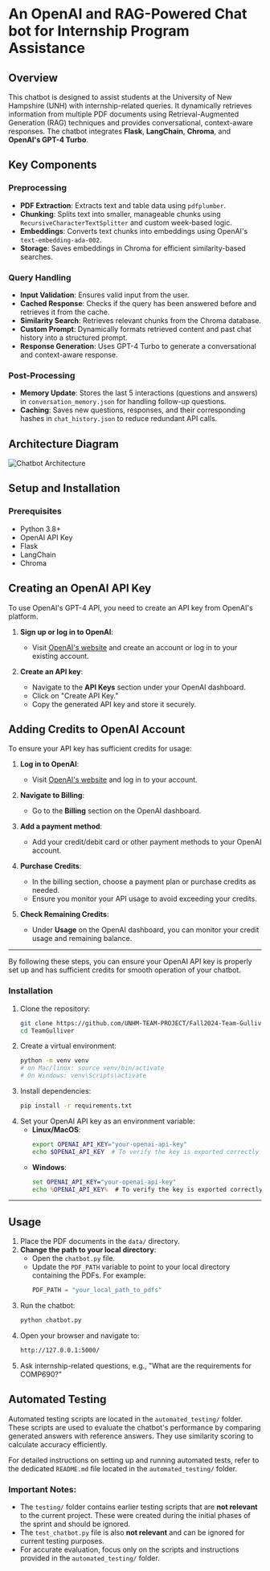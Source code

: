 # An OpenAI and RAG-Powered Chat bot for Internship Program Assistance

## Overview
This chatbot is designed to assist students at the University of New Hampshire (UNH) with internship-related queries. It dynamically retrieves information from multiple PDF documents using Retrieval-Augmented Generation (RAG) techniques and provides conversational, context-aware responses. The chatbot integrates **Flask**, **LangChain**, **Chroma**, and **OpenAI's GPT-4 Turbo**.

## Key Components

### Preprocessing
- **PDF Extraction**: Extracts text and table data using `pdfplumber`.
- **Chunking**: Splits text into smaller, manageable chunks using `RecursiveCharacterTextSplitter` and custom week-based logic.
- **Embeddings**: Converts text chunks into embeddings using OpenAI's `text-embedding-ada-002`.
- **Storage**: Saves embeddings in Chroma for efficient similarity-based searches.

### Query Handling
- **Input Validation**: Ensures valid input from the user.
- **Cached Response**: Checks if the query has been answered before and retrieves it from the cache.
- **Similarity Search**: Retrieves relevant chunks from the Chroma database.
- **Custom Prompt**: Dynamically formats retrieved content and past chat history into a structured prompt.
- **Response Generation**: Uses GPT-4 Turbo to generate a conversational and context-aware response.

### Post-Processing
- **Memory Update**: Stores the last 5 interactions (questions and answers) in `conversation_memory.json` for handling follow-up questions.
- **Caching**: Saves new questions, responses, and their corresponding hashes in `chat_history.json` to reduce redundant API calls.


## Architecture Diagram
![Chatbot Architecture](static/architecture.png)

## Setup and Installation

### Prerequisites
- Python 3.8+
- OpenAI API Key
- Flask
- LangChain
- Chroma

## Creating an OpenAI API Key
To use OpenAI's GPT-4 API, you need to create an API key from OpenAI's platform.

1. **Sign up or log in to OpenAI**:
   - Visit [OpenAI's website](https://platform.openai.com/signup/) and create an account or log in to your existing account.

2. **Create an API key**:
   - Navigate to the **API Keys** section under your OpenAI dashboard.
   - Click on "Create API Key."
   - Copy the generated API key and store it securely.

## Adding Credits to OpenAI Account
To ensure your API key has sufficient credits for usage:

1. **Log in to OpenAI**:
   - Visit [OpenAI's website](https://platform.openai.com/login) and log in to your account.

2. **Navigate to Billing**:
   - Go to the **Billing** section on the OpenAI dashboard.

3. **Add a payment method**:
   - Add your credit/debit card or other payment methods to your OpenAI account.

4. **Purchase Credits**:
   - In the billing section, choose a payment plan or purchase credits as needed.
   - Ensure you monitor your API usage to avoid exceeding your credits.

5. **Check Remaining Credits**:
   - Under **Usage** on the OpenAI dashboard, you can monitor your credit usage and remaining balance.

---

By following these steps, you can ensure your OpenAI API key is properly set up and has sufficient credits for smooth operation of your chatbot.


### Installation
1. Clone the repository:
   ```bash
   git clone https://github.com/UNHM-TEAM-PROJECT/Fall2024-Team-Gulliver.git TeamGulliver
   cd TeamGulliver
2. Create a virtual environment:
   ```bash
   python -m venv venv
   # on Mac/linux: source venv/bin/activate   
   # On Windows: venv\Scripts\activate
3. Install dependencies:
    ```bash
    pip install -r requirements.txt
4. Set your OpenAI API key as an environment variable:
   - **Linux/MacOS**:
     ```bash
     export OPENAI_API_KEY="your-openai-api-key"
     echo $OPENAI_API_KEY  # To verify the key is exported correctly
     ```
   - **Windows**:
     ```cmd
     set OPENAI_API_KEY="your-openai-api-key"
     echo %OPENAI_API_KEY%  # To verify the key is exported correctly
     ```

---

## Usage
1. Place the PDF documents in the `data/` directory.
2. **Change the path to your local directory**:
   - Open the `chatbot.py` file.
   - Update the `PDF_PATH` variable to point to your local directory containing the PDFs. For example:
     ```python
     PDF_PATH = "your_local_path_to_pdfs"
     ```
3. Run the chatbot:
   ```bash
   python chatbot.py
4. Open your browser and navigate to:
   ```bash
   http://127.0.0.1:5000/
5. Ask internship-related questions, e.g., "What are the requirements for COMP690?"

## Automated Testing

Automated testing scripts are located in the `automated_testing/` folder. These scripts are used to evaluate the chatbot's performance by comparing generated answers with reference answers. They use similarity scoring to calculate accuracy efficiently.

For detailed instructions on setting up and running automated tests, refer to the dedicated `README.md` file located in the `automated_testing/` folder.

### Important Notes:
- The `testing/` folder contains earlier testing scripts that are **not relevant** to the current project. These were created during the initial phases of the sprint and should be ignored.
- The `test_chatbot.py` file is also **not relevant** and can be ignored for current testing purposes.
- For accurate evaluation, focus only on the scripts and instructions provided in the `automated_testing/` folder.

